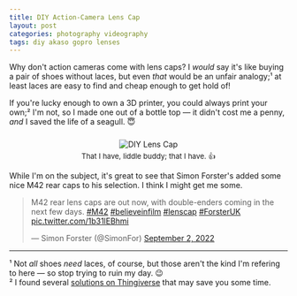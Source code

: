 ```yaml
---
title: DIY Action-Camera Lens Cap
layout: post
categories: photography videography
tags: diy akaso gopro lenses
---
```


Why don't action cameras come with lens caps? I <i>would</i> say it's like buying a pair of shoes without laces, but even <i>that</i> would be an unfair analogy;¹ at least laces are easy to find and cheap enough to get hold of!

If you're lucky enough to own a 3D printer, you could always print your own;² I'm not, so I made one out of a bottle top — it didn't cost me a penny, _and_ I saved the life of a seagull. 😇


<div align="center">
<p>
 <img style="padding-top: 10px; padding-bottom: 0px;" src="https://user-images.githubusercontent.com/110672536/188282838-bc42d93a-ea3b-439f-9c73-a0d27369b889.jpg" alt="DIY Lens Cap">
</p>
</div>

<p style="margin-top: -10px;">
<center>
<font size="2">
That I have, liddle buddy; that I have. 👍
</font>
</center>
</p>

While I'm on the subject, it's great to see that Simon Forster's added some nice M42 rear caps to his selection. I think I might get me some.

<blockquote class="twitter-tweet"><p lang="en" dir="ltr">M42 rear lens caps are out now, with double-enders coming in the next few days. <a href="https://twitter.com/hashtag/M42?src=hash&amp;ref_src=twsrc%5Etfw">#M42</a> <a href="https://twitter.com/hashtag/believeinfilm?src=hash&amp;ref_src=twsrc%5Etfw">#believeinfilm</a> <a href="https://twitter.com/hashtag/lenscap?src=hash&amp;ref_src=twsrc%5Etfw">#lenscap</a> <a href="https://twitter.com/hashtag/ForsterUK?src=hash&amp;ref_src=twsrc%5Etfw">#ForsterUK</a> <a href="https://t.co/1b31lEBhmi">pic.twitter.com/1b31lEBhmi</a></p>&mdash; Simon Forster (@SimonFor) <a href="https://twitter.com/SimonFor/status/1565797440132976640?ref_src=twsrc%5Etfw">September 2, 2022</a></blockquote> 
<hr>
¹ Not <i>all</i> shoes <i>need</i> laces, of course, but those aren't the kind I'm refering to here — so stop trying to ruin my day. 😉
<br>
² I found several <a href="https://www.thingiverse.com">solutions on Thingiverse</a> that may save you some time.
